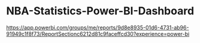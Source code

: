 # NBA-Statistics-Power-BI-Dashboard
https://app.powerbi.com/groups/me/reports/9d8e8935-01d6-4731-ab96-91949c1f8f73/ReportSectionc6212d81c9faceffcd30?experience=power-bi
